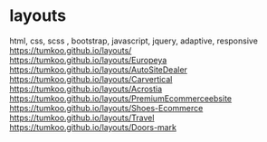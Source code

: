 # layouts
html, css, scss , bootstrap, javascript, jquery, adaptive, responsive
<br>
https://tumkoo.github.io/layouts/
<br>
https://tumkoo.github.io/layouts/Europeya
<br>
https://tumkoo.github.io/layouts/AutoSiteDealer
<br>
https://tumkoo.github.io/layouts/Carvertical
<br>
https://tumkoo.github.io/layouts/Acrostia
<br>
https://tumkoo.github.io/layouts/PremiumEcommerceebsite
<br>
https://tumkoo.github.io/layouts/Shoes-Ecommerce
<br>
https://tumkoo.github.io/layouts/Travel
<br>
https://tumkoo.github.io/layouts/Doors-mark
